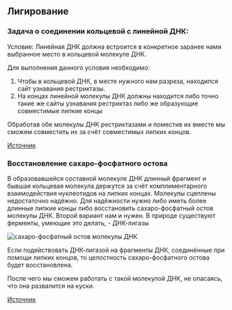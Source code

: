 ## Лигирование

### Задача о соединении кольцевой с линейной ДНК:

Условие:
Линейная ДНК должна встроится в конкретное заранее нами выбранное место в кольцевой молекуле ДНК.

Для выполнения данного условия необходимо: 
1. Чтобы в кольцевой ДНК, в месте нужного нам разреза, находился сайт узнавания рестриктазы.
1. На концах линейной молекулы ДНК должны находится либо точно такие же сайты узнавания рестриктаз либо же образующие совместимые липкие концы

Обработав обе молекулы ДНК рестриктазами и поместив их вместе мы сможем совместить их за счёт совместимых липких концов.

[Источник](https://stepik.org/lesson/11329/step/1?unit=2439)

### Восстановление сахаро-фосфатного остова

В образовавшейся составной молекуле ДНК длинный фрагмент и бывшая кольцевая молекула держутся за счёт комплиментарного взаимодействия нуклеотидов на липких концах.
Молекулы сцеплены недостаточно надёжно. Для надёжности нужно либо иметь более длинные липкие концы либо восстановить сахаро-фосфатный остов молекулы ДНК.
Второй вариант нам и нужен. В природе существуют ферменты, умеющие это делать, - ДНК-лигазы

![сахаро-фосфатный остов молекулы ДНК](https://ucarecdn.com/da5419a5-3a03-4faf-bc84-ae24d91a8cb3/)

Если подействовать ДНК-лигазой на фрагменты ДНК, соединённые при помощи липких концов, то целостность сахаро-фосфатного остова будет восстановлена.

После чего мы сможем работать с такой молекулой ДНК, не опасаясь, что она развалится на куски.

[Источник](https://stepik.org/lesson/11329/step/3?unit=2439)
